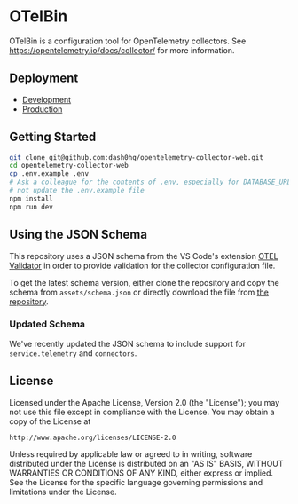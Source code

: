 # OTelBin

OTelBin is a configuration tool for OpenTelemetry collectors. See https://opentelemetry.io/docs/collector/ for more information.


## Deployment

 - [Development](https://otelbin.vercel.app)
 - [Production](https://www.otelbin.com)

## Getting Started

```sh
git clone git@github.com:dash0hq/opentelemetry-collector-web.git
cd opentelemetry-collector-web
cp .env.example .env
# Ask a colleague for the contents of .env, especially for DATABASE_URL as it contains secrets. Do
# not update the .env.example file
npm install
npm run dev
```

## Using the JSON Schema

This repository uses a JSON schema from the VS Code's extension [OTEL Validator](https://github.com/nimbushq/otel-validator) in order to provide validation for the collector configuration file.

To get the latest schema version, either clone the repository and copy the schema from `assets/schema.json` or directly download the file from [the repository](https://github.com/nimbushq/otel-validator/blob/main/assets/schema.json).

### Updated Schema

We've recently updated the JSON schema to include support for `service.telemetry` and `connectors`.

## License

Licensed under the Apache License, Version 2.0 (the "License");
you may not use this file except in compliance with the License.
You may obtain a copy of the License at

    http://www.apache.org/licenses/LICENSE-2.0

Unless required by applicable law or agreed to in writing, software
distributed under the License is distributed on an "AS IS" BASIS,
WITHOUT WARRANTIES OR CONDITIONS OF ANY KIND, either express or implied.
See the License for the specific language governing permissions and
limitations under the License.

